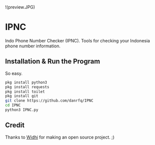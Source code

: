 !(preview.JPG)

# IPNC
Indo Phone Number Checker (IPNC). Tools for checking your Indonesia phone number information.


## Installation & Run the Program

So easy.

```bash
pkg install python3
pkg install requests
pkg install toilet
pkg install git
git clone https://github.com/danrfq/IPNC
cd IPNC
python3 IPNC.py
```

## Credit

Thanks to [Widhi](https://github.com/widhisec/phoneinfo) for making an open source project. ;)
